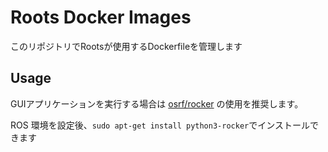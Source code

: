 
# Roots Docker Images

このリポジトリでRootsが使用するDockerfileを管理します

## Usage

GUIアプリケーションを実行する場合は
[osrf/rocker](https://github.com/osrf/rocker)
の使用を推奨します。

ROS 環境を設定後、`sudo apt-get install python3-rocker`でインストールできます
